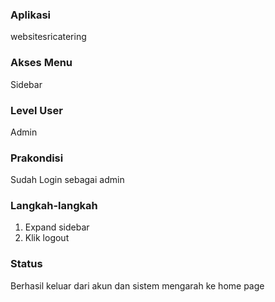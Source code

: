 ### Aplikasi

websitesricatering

### Akses Menu

Sidebar

### Level User

Admin

### Prakondisi

Sudah Login sebagai admin

### Langkah-langkah

1. Expand sidebar
2. Klik logout

### Status

Berhasil keluar dari akun dan sistem mengarah ke home page